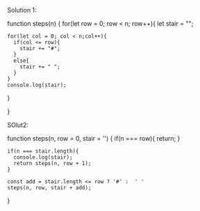 Solution 1:

function steps(n) {
  for(let row = 0; row < n; row++){
    let stair = "";

    for(let col = 0; col < n;col++){
      if(col <= row){
        stair += "#";
      }
      else{
        stair += " ";
      }
    }
    console.log(stair);
}

}



SOlut2:


function steps(n, row = 0, stair = '') {
    if(n === row){
      return;
    }

    if(n === stair.length){
      console.log(stair);
      return steps(n, row + 1);
    }

    const add = stair.length <= row ? '#' :  ' '
    steps(n, row, stair + add);
}
